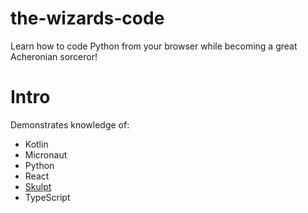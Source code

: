 
# the-wizards-code
Learn how to code Python from your browser while becoming a great Acheronian sorceror!

# Intro
Demonstrates knowledge of:

- Kotlin
- Micronaut
- Python
- React
- [Skulpt](http://skulpt.org/)
- TypeScript
